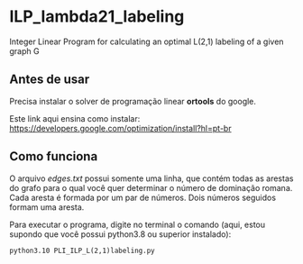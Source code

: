 # ILP_lambda21_labeling
Integer Linear Program for calculating an optimal L(2,1) labeling of a given graph G

## Antes de usar

Precisa instalar o solver de programação linear **ortools** do google.

Este link aqui ensina como instalar: https://developers.google.com/optimization/install?hl=pt-br

## Como funciona

O arquivo *edges.txt* possui somente uma linha, que contém todas as arestas do grafo para o qual
você quer determinar o número de dominação romana. Cada aresta é formada por um par de números. 
Dois números seguidos formam uma aresta.

Para executar o programa, digite no terminal o comando (aqui, estou supondo que você possui python3.8 ou superior instalado):

```
python3.10 PLI_ILP_L(2,1)labeling.py
```